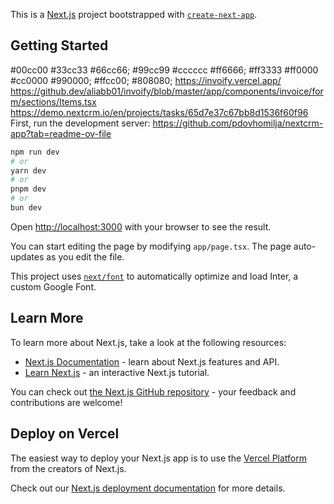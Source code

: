 This is a [Next.js](https://nextjs.org/) project bootstrapped with [`create-next-app`](https://github.com/vercel/next.js/tree/canary/packages/create-next-app).

## Getting Started
#00cc00
#33cc33
#66cc66;
#99cc99
#cccccc
#ff6666;
#ff3333
#ff0000
#cc0000
#990000;
#ffcc00;
#808080;
https://invoify.vercel.app/
https://github.dev/aliabb01/invoify/blob/master/app/components/invoice/form/sections/Items.tsx
https://demo.nextcrm.io/en/projects/tasks/65d7e37c67bb8d1536f60f96
First, run the development server:
https://github.com/pdovhomilja/nextcrm-app?tab=readme-ov-file
```bash
npm run dev
# or
yarn dev
# or
pnpm dev
# or
bun dev
```

Open [http://localhost:3000](http://localhost:3000) with your browser to see the result.

You can start editing the page by modifying `app/page.tsx`. The page auto-updates as you edit the file.

This project uses [`next/font`](https://nextjs.org/docs/basic-features/font-optimization) to automatically optimize and load Inter, a custom Google Font.

## Learn More

To learn more about Next.js, take a look at the following resources:

- [Next.js Documentation](https://nextjs.org/docs) - learn about Next.js features and API.
- [Learn Next.js](https://nextjs.org/learn) - an interactive Next.js tutorial.

You can check out [the Next.js GitHub repository](https://github.com/vercel/next.js/) - your feedback and contributions are welcome!

## Deploy on Vercel

The easiest way to deploy your Next.js app is to use the [Vercel Platform](https://vercel.com/new?utm_medium=default-template&filter=next.js&utm_source=create-next-app&utm_campaign=create-next-app-readme) from the creators of Next.js.

Check out our [Next.js deployment documentation](https://nextjs.org/docs/deployment) for more details.